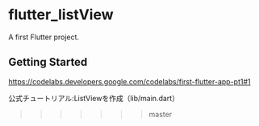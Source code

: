 
# flutter_listView

A first Flutter project.

## Getting Started

https://codelabs.developers.google.com/codelabs/first-flutter-app-pt1#1

公式チュートリアル:ListViewを作成（lib/main.dart）
>>>>>>> master
